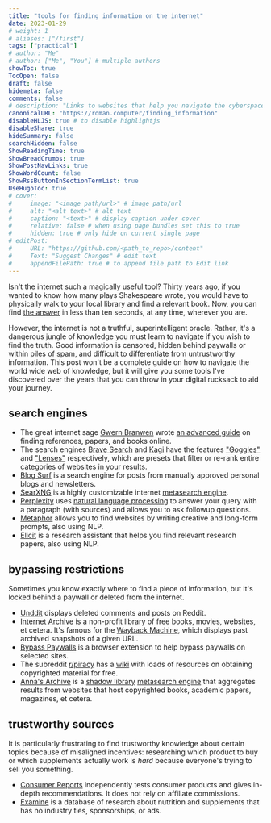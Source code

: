 ```yaml
---
title: "tools for finding information on the internet"
date: 2023-01-29
# weight: 1
# aliases: ["/first"]
tags: ["practical"]
# author: "Me"
# author: ["Me", "You"] # multiple authors
showToc: true
TocOpen: false
draft: false
hidemeta: false
comments: false
# description: "Links to websites that help you navigate the cyberspace and overcome obstacles to truth."
canonicalURL: "https://roman.computer/finding_information"
disableHLJS: true # to disable highlightjs
disableShare: true
hideSummary: false
searchHidden: false
ShowReadingTime: true
ShowBreadCrumbs: true
ShowPostNavLinks: true
ShowWordCount: false
ShowRssButtonInSectionTermList: true
UseHugoToc: true
# cover:
#     image: "<image path/url>" # image path/url
#     alt: "<alt text>" # alt text
#     caption: "<text>" # display caption under cover
#     relative: false # when using page bundles set this to true
#     hidden: true # only hide on current single page
# editPost:
#     URL: "https://github.com/<path_to_repo>/content"
#     Text: "Suggest Changes" # edit text
#     appendFilePath: true # to append file path to Edit link
---
```


Isn't the internet such a magically useful tool? Thirty years ago, if you wanted to know how many plays Shakespeare wrote, you would have to physically walk to your local library and find a relevant book. Now, you can find [the answer](https://www.google.com/search?q=How+many+plays+did+Shakespeare+write%3F) in less than ten seconds, at any time, wherever you are.

However, the internet is not a truthful, superintelligent oracle. Rather, it's a dangerous jungle of knowledge you must learn to navigate if you wish to find the truth. Good information is censored, hidden behind paywalls or within piles of spam, and difficult to differentiate from untrustworthy information. This post won't be a complete guide on how to navigate the world wide web of knowledge, but it will give you some tools I've discovered over the years that you can throw in your digital rucksack to aid your journey.

## search engines

- The great internet sage [Gwern Branwen](https://gwern.net) wrote [an advanced guide](https://gwern.net/Search) on finding ref­er­ences, pa­pers, and books on­line.
- The search engines [Brave Search](https://search.brave.com/) and [Kagi](https://kagi.com/) have the features ["Goggles"](https://search.brave.com/help/goggles) and ["Lenses"](https://help.kagi.com/kagi/features/lenses.html) respectively, which are presets that filter or re-rank entire categories of websites in your results.
- [Blog Surf](https://blogsurf.io) is a search engine for posts from manually approved personal blogs and newsletters.
- [SearXNG](https://github.com/searxng/searxng) is a highly customizable internet [metasearch engine](https://en.wikipedia.org/wiki/Metasearch_engine).
- [Perplexity](https://perplexity.ai) uses [natural language processing](https://en.wikipedia.org/wiki/Natural_language_processing) to answer your query with a paragraph (with sources) and allows you to ask followup questions.
- [Metaphor](https://metaphor.systems) allows you to find websites by writing creative and long-form prompts, also using NLP.
- [Elicit](https://elicit.org/) is a research assistant that helps you find relevant research papers, also using NLP.

## bypassing restrictions

Sometimes you know exactly where to find a piece of information, but it's locked behind a paywall or deleted from the internet.

- [Unddit](https://www.unddit.com/) displays deleted comments and posts on Reddit.
- [Internet Archive](https://archive.org/) is a non-profit library of free books, movies, websites, et cetera. It's famous for the [Wayback Machine](https://web.archive.org/), which displays past archived snapshots of a given URL.
- [Bypass Paywalls](https://github.com/iamadamdev/bypass-paywalls-chrome) is a browser extension to help bypass paywalls on selected sites.
- The subreddit [r/piracy](https://www.reddit.com/r/Piracy/) has a [wiki](https://www.reddit.com/r/Piracy/wiki/index/) with loads of resources on obtaining copyrighted material for free.
- [Anna's Archive](https://en.wikipedia.org/wiki/Anna%27s_Archive) is a [shadow library](https://en.wikipedia.org/wiki/Shadow_library) [metasearch engine](https://en.wikipedia.org/wiki/Metasearch_engine) that aggregates results from websites that host copyrighted books, academic papers, magazines, et cetera.

## trustworthy sources

It is particularly frustrating to find trustworthy knowledge about certain topics because of misaligned incentives: researching which product to buy or which supplements actually work is *hard* because everyone's trying to sell you something.

- [Consumer Reports](https://www.consumerreports.org/) independently tests consumer products and gives in-depth recommendations. It does not rely on affiliate commissions.
- [Examine](https://examine.com/) is a database of research about nutrition and supplements that has no industry ties, sponsorships, or ads.